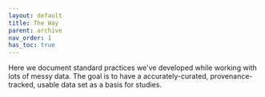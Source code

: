 ```yaml
---
layout: default
title: The Way
parent: archive
nav_order: 1
has_toc: true
---
```


Here we document standard practices we've developed while working with
lots of messy data. The goal is to have a accurately-curated,
provenance-tracked, usable data set as a basis for studies.
